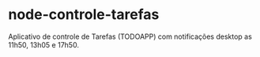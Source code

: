 # node-controle-tarefas
Aplicativo de controle de Tarefas (TODOAPP) com notificações desktop as 11h50, 13h05 e 17h50.
